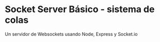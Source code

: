 # Socket Server Básico - sistema de colas

Un servidor de Websockets usando Node, Express y Socket.io